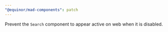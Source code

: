 ```yaml
---
"@equinor/mad-components": patch
---
```


Prevent the `Search` component to appear active on web when it is disabled.
